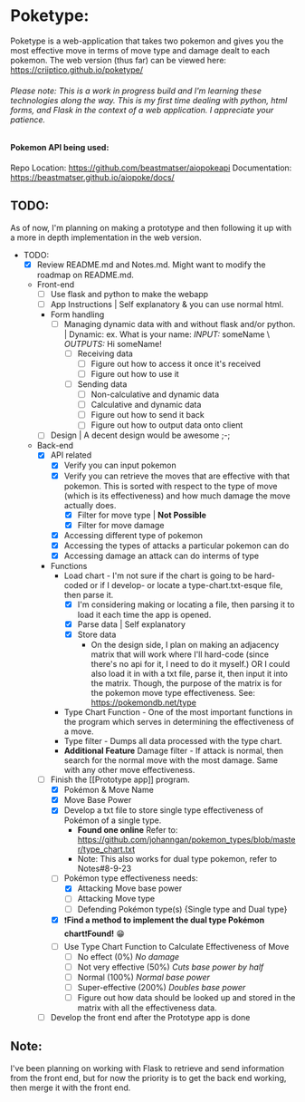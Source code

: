 
# Poketype:
Poketype is a web-application that takes two pokemon and gives you the most effective move in terms of move type and damage dealt to each pokemon.
The web version (thus far) can be viewed here: https://criiptico.github.io/poketype/

###### Please note: This is a work in progress build and I'm learning these technologies along the way. This is my first time dealing with python, html forms, and Flask in the context of a web application. I appreciate your patience.

#### Pokemon API being used:
Repo Location: https://github.com/beastmatser/aiopokeapi
Documentation: https://beastmatser.github.io/aiopoke/docs/


## TODO:
As of now, I'm planning on making a prototype and then following it up with a more in depth implementation in the web version.
- TODO:
    + [x] Review README.md and Notes.md. Might want to modify the roadmap on README.md.
    + Front-end
        - [ ] Use flask and python to make the webapp
        - [ ] App Instructions | Self explanatory & you can use normal html.
        - Form handling
            + [ ] Managing dynamic data with and without flask and/or python. | Dynamic: ex. What is your name: _INPUT:_ someName \ _OUTPUTS:_ Hi someName!
                - [ ] Receiving data
                    + [ ] Figure out how to access it once it's received
                    + [ ] Figure out how to use it
                - [ ] Sending data
                    - [ ] Non-calculative and dynamic data
                    - [ ] Calculative and dynamic data
                    - [ ] Figure out how to send it back
                    - [ ] Figure out how to output data onto client
        - [ ] Design | A decent design would be awesome ;-;
    + Back-end 
        - [x] API related
            + [x] Verify you can input pokemon
            + [x] Verify you can retrieve the moves that are effective with that pokemon. This is sorted with respect to the type of move (which is its effectiveness) and how much damage the move actually does.
                - [x] Filter for move type | **Not Possible** 
                - [x] Filter for move damage
            + [x] Accessing different type of pokemon
            + [x] Accessing the types of attacks a particular pokemon can do
            + [x] Accessing damage an attack can do interms of type
        - Functions
            + Load chart - I'm not sure if the chart is going to be hard-coded or if I develop- or locate a type-chart.txt-esque file, then parse it.
                - [x] I'm considering making or locating a file, then parsing it to load it each time the app is opened.
                - [x] Parse data | Self explanatory
                - [x] Store data
                    + On the design side, I plan on making an adjacency matrix that will work where I'll hard-code (since there's no api for it, I need to do it myself.) OR I could also load it in with a txt file, parse it, then input it into the matrix. Though, the purpose of the matrix is for the pokemon move type effectiveness. See: https://pokemondb.net/type
            + Type Chart Function - One of the most important functions in the program which serves in determining the effectiveness of a move.
            + Type filter - Dumps all data processed with the type chart.
            + **Additional Feature** Damage filter - If attack is normal, then search for the normal move with the most damage. Same with any other move effectiveness.
        - [ ] Finish the [[Prototype app]] program.
            - [x] Pokémon & Move Name
            - [x] Move Base Power
            - [x] Develop a txt file to store single type effectiveness of Pokémon of a single type. 
                - **Found one online** Refer to: https://github.com/johanngan/pokemon_types/blob/master/type_chart.txt
                - Note: This also works for dual type pokemon, refer to Notes#8-9-23
            - [ ] Pokémon type effectiveness needs:
                - [x] Attacking Move base power
                - [ ] Attacking Move type
                - [ ] Defending Pokémon type(s) {Single type and Dual type}
            - [x] ❗**Find a method to implement the dual type Pokémon chart**❗**Found!** 😁
            - [ ] Use Type Chart Function to Calculate Effectiveness of Move
                - [ ] No effect (0%) *No damage*
                - [ ] Not very effective (50%) *Cuts base power by half*
                - [ ] Normal (100%) *Normal base power*
                - [ ] Super-effective (200%) *Doubles base power*
                - [ ] Figure out how data should be looked up and stored in
                the matrix with all the effectiveness data.
        - [ ] Develop the front end after the Prototype app is done
## Note: 
I've been planning on working with Flask to retrieve and send information from the front end, but for now the priority is to get the back end working, then merge it with the front end.
